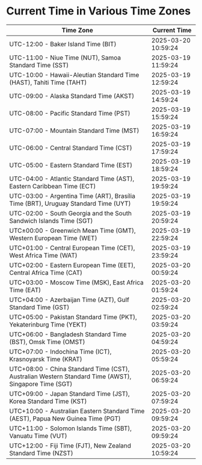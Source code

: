 # Current Time in Various Time Zones

| Time Zone | Current Time |
|-----------|--------------|
| UTC-12:00 - Baker Island Time (BIT) | 2025-03-20 10:59:24 |
| UTC-11:00 - Niue Time (NUT), Samoa Standard Time (SST) | 2025-03-19 11:59:24 |
| UTC-10:00 - Hawaii-Aleutian Standard Time (HAST), Tahiti Time (TAHT) | 2025-03-19 12:59:24 |
| UTC-09:00 - Alaska Standard Time (AKST) | 2025-03-19 14:59:24 |
| UTC-08:00 - Pacific Standard Time (PST) | 2025-03-19 15:59:24 |
| UTC-07:00 - Mountain Standard Time (MST) | 2025-03-19 16:59:24 |
| UTC-06:00 - Central Standard Time (CST) | 2025-03-19 17:59:24 |
| UTC-05:00 - Eastern Standard Time (EST) | 2025-03-19 18:59:24 |
| UTC-04:00 - Atlantic Standard Time (AST), Eastern Caribbean Time (ECT) | 2025-03-19 19:59:24 |
| UTC-03:00 - Argentina Time (ART), Brasília Time (BRT), Uruguay Standard Time (UYT) | 2025-03-19 19:59:24 |
| UTC-02:00 - South Georgia and the South Sandwich Islands Time (SGT) | 2025-03-19 20:59:24 |
| UTC±00:00 - Greenwich Mean Time (GMT), Western European Time (WET) | 2025-03-19 22:59:24 |
| UTC+01:00 - Central European Time (CET), West Africa Time (WAT) | 2025-03-19 23:59:24 |
| UTC+02:00 - Eastern European Time (EET), Central Africa Time (CAT) | 2025-03-20 00:59:24 |
| UTC+03:00 - Moscow Time (MSK), East Africa Time (EAT) | 2025-03-20 01:59:24 |
| UTC+04:00 - Azerbaijan Time (AZT), Gulf Standard Time (GST) | 2025-03-20 02:59:24 |
| UTC+05:00 - Pakistan Standard Time (PKT), Yekaterinburg Time (YEKT) | 2025-03-20 03:59:24 |
| UTC+06:00 - Bangladesh Standard Time (BST), Omsk Time (OMST) | 2025-03-20 04:59:24 |
| UTC+07:00 - Indochina Time (ICT), Krasnoyarsk Time (KRAT) | 2025-03-20 05:59:24 |
| UTC+08:00 - China Standard Time (CST), Australian Western Standard Time (AWST), Singapore Time (SGT) | 2025-03-20 06:59:24 |
| UTC+09:00 - Japan Standard Time (JST), Korea Standard Time (KST) | 2025-03-20 07:59:24 |
| UTC+10:00 - Australian Eastern Standard Time (AEST), Papua New Guinea Time (PGT) | 2025-03-20 09:59:24 |
| UTC+11:00 - Solomon Islands Time (SBT), Vanuatu Time (VUT) | 2025-03-20 09:59:24 |
| UTC+12:00 - Fiji Time (FJT), New Zealand Standard Time (NZST) | 2025-03-20 10:59:24 |
